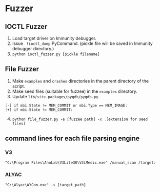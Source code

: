 # Fuzzer

## IOCTL Fuzzer
1. Load target driver on Immunity debugger.
2. Issue ` !ioctl_dump` PyCommand. (pickle file will be saved in Immunity debugger directory.)
3. `python ioctl_fuzzer.py [pickle filename]`


## File Fuzzer
1. Make `examples` and `crashes` directories in the parent directory of the script.
2. Make seed files (suitable for fuzzee) in the `examples` directory.
3. Update `lib/site-packages/pygdb/pygdb.py`.  
```
[-] if mbi.State != MEM_COMMIT or mbi.Type == MEM_IMAGE:  
[+] if mbi.State != MEM_COMMIT:
```
4. `python file_fuzzer.py -e [fuzzee path] -x .[extension for seed files]`



## command lines for each file parsing engine
### V3
`"C:\Program Files\AhnLab\V3Lite30\V3LMedic.exe" /manual_scan /target:`
### ALYAC
`"C:\Alyac\AYCon.exe" -s [target_path]`
